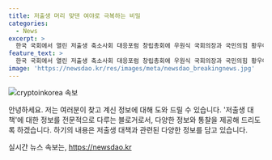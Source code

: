 ```yaml
---
title: 저출생 머리 맞댄 여야로 극복하는 비밀
categories:
  - News
excerpt: >
  한국 국회에서 열린 저출생 축소사회 대응포럼 창립총회에 우원식 국회의장과 국민의힘 황우여 비대위원장, 추경호 원내대표, 백혜련, 김정재 의원 등이 참석했다.
feature_text: >
  한국 국회에서 열린 저출생 축소사회 대응포럼 창립총회에 우원식 국회의장과 국민의힘 황우여 비대위원장, 추경호 원내대표, 백혜련, 김정재 의원 등이 참석했다.
image: 'https://newsdao.kr/res/images/meta/newsdao_breakingnews.jpg'
---
```


<p><img src="https://newsdao.kr/res/images/meta/newsdao_breakingnews.jpg" alt="cryptoinkorea 속보" /></p>

<p>안녕하세요. 저는 여러분이 찾고 계신 정보에 대해 도와 드릴 수 있습니다. '저출생 대책'에 대한 정보를 전문적으로 다루는 블로거로서, 다양한 정보와 통찰을 제공해 드리도록 하겠습니다. 하기의 내용은 저출생 대책과 관련된 다양한 정보를 담고 있습니다.</p>

<p data-ke-size="size16"></p>
실시간 뉴스 속보는, <a href="https://newsdao.kr" rel="dofollow">https://newsdao.kr</a>



